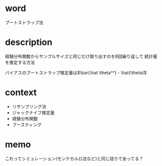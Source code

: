 # word

ブートストラップ法

# description

経験分布関数からサンプルサイズと同じだけ取り出すのをB回繰り返して
統計量を推定する方法

バイアスのブートストラップ推定量は$\bar{\hat \theta^*} - \hat{\theta}$

# context

- リサンプリング法
- ジャックナイフ推定量
- 経験分布関数
- ブースティング

# memo

これってシミュレーション(モンテカルロ法など)と同じ括りであってる？

